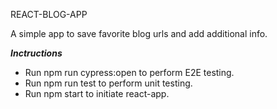 REACT-BLOG-APP

A simple app to save favorite blog urls and add additional info.

***Inctructions***

- Run npm run cypress:open to perform E2E testing.
- Run npm run test to perform unit testing.
- Run npm start to initiate react-app.